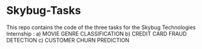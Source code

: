 # Skybug-Tasks
This repo contains the code of the three tasks for the Skybug Technologies Internship :
a) MOVIE GENRE CLASSIFICATION
b) CREDIT CARD FRAUD DETECTION
c) CUSTOMER CHURN PREDICTION
